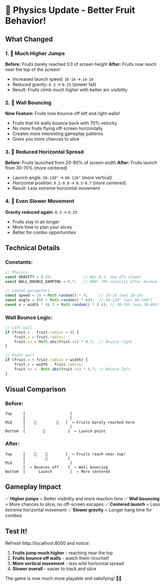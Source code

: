 # 🎯 Physics Update - Better Fruit Behavior!

## What Changed

### 1. 🚀 Much Higher Jumps
**Before:** Fruits barely reached 1/3 of screen height
**After:** Fruits now reach near the top of the screen!

- Increased launch speed: `10-14` → `14-18`
- Reduced gravity: `0.3` → `0.25` (slower fall)
- Result: Fruits climb much higher with better arc visibility

### 2. 🎪 Wall Bouncing
**New Feature:** Fruits now bounce off left and right walls!

- Fruits that hit walls bounce back with 70% velocity
- No more fruits flying off-screen horizontally
- Creates more interesting gameplay patterns
- Gives you more chances to slice

### 3. 📐 Reduced Horizontal Spread
**Before:** Fruits launched from 20-80% of screen width
**After:** Fruits launch from 30-70% (more centered)

- Launch angle: `50-130°` → `60-120°` (more vertical)
- Horizontal position: `0.2-0.8` → `0.3-0.7` (more centered)
- Result: Less extreme horizontal movement

### 4. 🐌 Even Slower Movement
**Gravity reduced again:** `0.3` → `0.25`

- Fruits stay in air longer
- More time to plan your slices
- Better for combo opportunities

## Technical Details

### Constants:
```typescript
// Physics
const GRAVITY = 0.25;              // Was 0.3, now 17% slower
const WALL_BOUNCE_DAMPING = 0.7;   // NEW: 70% velocity after bounce

// Launch parameters
const speed = 14 + Math.random() * 4;     // 14-18 (was 10-14)
const angle = (60 + Math.random() * 60);  // 60-120° (was 50-130°)
const x = width * (0.3 + Math.random() * 0.4); // 30-70% (was 20-80%)
```

### Wall Bounce Logic:
```typescript
// Left wall
if (fruit.x - fruit.radius < 0) {
    fruit.x = fruit.radius;
    fruit.vx = Math.abs(fruit.vx) * 0.7;  // Bounce right
}

// Right wall
if (fruit.x + fruit.radius > width) {
    fruit.x = width - fruit.radius;
    fruit.vx = -Math.abs(fruit.vx) * 0.7; // Bounce left
}
```

## Visual Comparison

### Before:
```
Top     [                    ]
        [                    ]
Mid     [    🍎         🍊   ]  ← Fruits barely reached here
        [                    ]
Bottom  [        🍋          ]  ← Launch point
```

### After:
```
Top     [    🍎    🍊        ]  ← Fruits reach near top!
        [         🍋         ]
Mid     [                    ]
        [  ↔️ Bounces off    ]  ← Wall bouncing
Bottom  [      Launch        ]  ← More centered
```

## Gameplay Impact

✅ **Higher jumps** = Better visibility and more reaction time
✅ **Wall bouncing** = More chances to slice, no off-screen escapes
✅ **Centered launch** = Less extreme horizontal movement
✅ **Slower gravity** = Longer hang time for combos

## Test It!

Refresh http://localhost:8000 and notice:

1. **Fruits jump much higher** - reaching near the top
2. **Fruits bounce off walls** - watch them ricochet!
3. **More vertical movement** - less wild horizontal spread
4. **Slower overall** - easier to track and slice

The game is now much more playable and satisfying! 🍉✨

